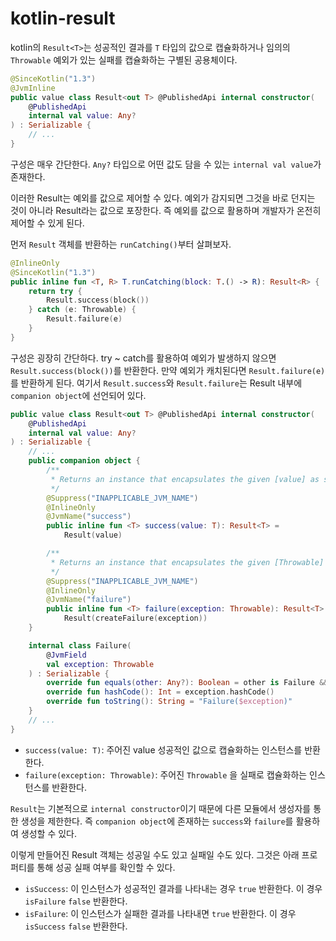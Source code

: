 # kotlin-result

kotlin의 `Result<T>`는 성공적인 결과를 `T` 타입의 값으로 캡슐화하거나 임의의 `Throwable` 예외가 있는 실패를 캡슐화하는 구별된 공용체이다.

```kotlin
@SinceKotlin("1.3")
@JvmInline
public value class Result<out T> @PublishedApi internal constructor(
    @PublishedApi
    internal val value: Any?
) : Serializable {
    // ...
}
```

구성은 매우 간단한다. `Any?` 타입으로 어떤 값도 담을 수 있는 `internal val value`가 존재한다.

이러한 Result는 예외를 값으로 제어할 수 있다. 예외가 감지되면 그것을 바로 던지는 것이 아니라 Result라는 값으로 포장한다. 
즉 예외를 값으로 활용하며 개발자가 온전히 제어할 수 있게 된다.

먼저 `Result` 객체를 반환하는 `runCatching()`부터 살펴보자.

```kotlin
@InlineOnly
@SinceKotlin("1.3")
public inline fun <T, R> T.runCatching(block: T.() -> R): Result<R> {
    return try {
        Result.success(block())
    } catch (e: Throwable) {
        Result.failure(e)
    }
}
```

구성은 굉장히 간단하다. try ~ catch를 활용하여 예외가 발생하지 않으면 `Result.success(block())`를 반환한다. 만약 예외가 캐치된다면 `Result.failure(e)`를 반환하게 된다.
여기서 `Result.success`와 `Result.failure`는 Result 내부에 `companion object`에 선언되어 있다.

```kotlin
public value class Result<out T> @PublishedApi internal constructor(
    @PublishedApi
    internal val value: Any?
) : Serializable {
    // ...
    public companion object {
        /**
         * Returns an instance that encapsulates the given [value] as successful value.
         */
        @Suppress("INAPPLICABLE_JVM_NAME")
        @InlineOnly
        @JvmName("success")
        public inline fun <T> success(value: T): Result<T> =
            Result(value)

        /**
         * Returns an instance that encapsulates the given [Throwable] [exception] as failure.
         */
        @Suppress("INAPPLICABLE_JVM_NAME")
        @InlineOnly
        @JvmName("failure")
        public inline fun <T> failure(exception: Throwable): Result<T> =
            Result(createFailure(exception))
    }

    internal class Failure(
        @JvmField
        val exception: Throwable
    ) : Serializable {
        override fun equals(other: Any?): Boolean = other is Failure && exception == other.exception
        override fun hashCode(): Int = exception.hashCode()
        override fun toString(): String = "Failure($exception)"
    }
    // ...
}
```

* `success(value: T)`: 주어진 value 성공적인 값으로 캡슐화하는 인스턴스를 반환한다.
* `failure(exception: Throwable)`: 주어진 `Throwable` 을 실패로 캡슐화하는 인스턴스를 반환한다.

`Result`는 기본적으로 `internal constructor`이기 때문에 다른 모듈에서 생성자를 통한 생성을 제한한다. 즉 `companion object`에 존재하는 `success`와 `failure`를 활용하여 생성할 수 있다.

이렇게 만들어진 Result 객체는 성공일 수도 있고 실패일 수도 있다. 그것은 아래 프로퍼티를 통해 성공 실패 여부를 확인할 수 있다.

* `isSuccess`: 이 인스턴스가 성공적인 결과를 나타내는 경우 `true` 반환한다. 이 경우 `isFailure` `false` 반환한다.
* `isFailure`: 이 인스턴스가 실패한 결과를 나타내면 `true` 반환한다. 이 경우 `isSuccess` `false` 반환한다.

